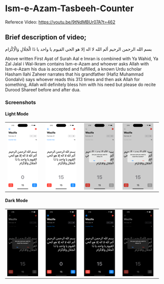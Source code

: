 # Ism-e-Azam-Tasbeeh-Counter
Referece Video: https://youtu.be/9tNdMBUr07A?t=462

## Brief description of video;
بسم الله الرحمن الرحيم
 ألم الله لا اله إلا هو الحي القيوم يا واحد يا ذَا الْجَلَالِ وَالْاِکْرَام

Above written First Ayat of Surah Aal e Imran is combined with Ya Wahid, Ya Zal Jalal i Wal-Ikram contains Ism-e-Azam and whoever asks Allah with Ism-e-Azam his dua is accepted and fulfilled, a known Urdu scholar Hasham Ilahi Zaheer narrates that his grandfather (Hafiz Muhammad Gondalvi) says whoever reads this 313 times and then ask Allah for something, Allah will definitely bless him with his need but please do recite Durood Shareef before and after dua.

### Screenshots
#### Light Mode
<table>
  <tr>
    <td><img src="screenshots/lightmode/lightmode-1.png" width=90% height=90%></td>
    <td><img src="screenshots/lightmode/lightmode-2.png" width=90% height=90%></td>
    <td><img src="screenshots/lightmode/lightmode-3.png" width=90% height=90%></td>
    <td><img src="screenshots/lightmode/lightmode-4.png" width=90% height=90%></td>
  </tr>
</table>

#### Dark Mode
<table>
  <tr>
    <td><img src="screenshots/darkmode/darkmode-1.png" width=90% height=90%></td>
    <td><img src="screenshots/darkmode/darkmode-2.png" width=90% height=90%></td>
    <td><img src="screenshots/darkmode/darkmode-3.png" width=90% height=90%></td>
    <td><img src="screenshots/darkmode/darkmode-4.png" width=90% height=90%></td>
  </tr>
</table>
